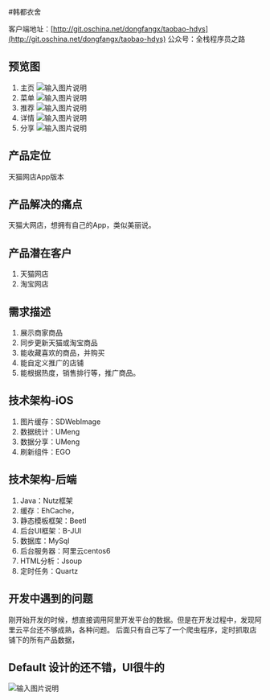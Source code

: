 #韩都衣舍

客户端地址：[http://git.oschina.net/dongfangx/taobao-hdys](http://git.oschina.net/dongfangx/taobao-hdys)
公众号：全栈程序员之路

## 预览图
1. 主页
![输入图片说明](https://git.oschina.net/uploads/images/2017/0715/210704_997cf683_3018.png "在这里输入图片标题")
2. 菜单
![![输入图片说明](https://git.oschina.net/uploads/images/2017/0715/210718_fdcb22a9_3018.png "在这里输入图片标题")](https://mmbiz.qpic.cn/mmbiz/ZxibLSBRKqOmujiaicyibcopTdzet3sxDiaKkwn83EfvzxZLXVwKg2M4B4x63HJJWBAtSDg0ticZCM2hCoNuR5uOhnEA/640?wx_fmt=png&wxfrom=5&wx_lazy=1 "在这里输入图片标题")
3. 推荐
![![输入图片说明](https://git.oschina.net/uploads/images/2017/0715/210728_bf5dec8f_3018.png "在这里输入图片标题")](https://mmbiz.qpic.cn/mmbiz/ZxibLSBRKqOmujiaicyibcopTdzet3sxDiaKkva1PY3mWRjdrpUibMuup7Ugh780bpAnsxic1bnCMMYia3DXhDqRZB8w2A/640?wx_fmt=png&wxfrom=5&wx_lazy=1 "在这里输入图片标题")
4. 详情
![输入图片说明](https://git.oschina.net/uploads/images/2017/0715/210742_45d4c1bd_3018.png "在这里输入图片标题")
5. 分享
![输入图片说明](https://git.oschina.net/uploads/images/2017/0715/210751_e3475bc5_3018.png "在这里输入图片标题")

## 产品定位
天猫网店App版本

## 产品解决的痛点
天猫大网店，想拥有自己的App，类似美丽说。

## 产品潜在客户
1. 天猫网店
2. 淘宝网店

## 需求描述
1. 展示商家商品
2. 同步更新天猫或淘宝商品
3. 能收藏喜欢的商品，并购买
4. 能自定义推广的店铺
5. 能根据热度，销售排行等，推广商品。

## 技术架构-iOS
1. 图片缓存：SDWebImage
2. 数据统计：UMeng
3. 数据分享：UMeng
4. 刷新组件：EGO

## 技术架构-后端
1. Java：Nutz框架
2. 缓存：EhCache，
3. 静态模板框架：Beetl
4. 后台UI框架：B-JUI
5. 数据库：MySql
6. 后台服务器：阿里云centos6
7. HTML分析：Jsoup
8. 定时任务：Quartz

## 开发中遇到的问题
刚开始开发的时候，想直接调用阿里开发平台的数据。但是在开发过程中，发现阿里云平台还不够成熟，各种问题。
后面只有自己写了一个爬虫程序，定时抓取店铺下的所有产品数据，

## Default 设计的还不错，UI很牛的
![输入图片说明](https://git.oschina.net/uploads/images/2017/0715/210949_91b4a6f9_3018.png "在这里输入图片标题")

